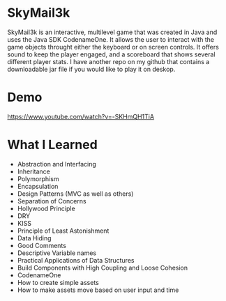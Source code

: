 # SkyMail3k
SkyMail3k is an interactive, multilevel game that was created in Java and uses the Java SDK CodenameOne. 
It allows the user to interact with the game objects throught either the keyboard or on screen controls.
It offers sound to keep the player engaged, and a scoreboard that shows several different player stats.
I have another repo on my github that contains a downloadable jar file if you would like to play it on deskop.
# Demo
https://www.youtube.com/watch?v=-SKHmQH1TiA
# What I Learned
- Abstraction and Interfacing
- Inheritance
- Polymorphism
- Encapsulation
- Design Patterns (MVC as well as others)
- Separation of Concerns
- Hollywood Principle
- DRY
- KISS
- Principle of Least Astonishment
- Data Hiding
- Good Comments
- Descriptive Variable names
- Practical Applications of Data Structures
- Build Components with High Coupling and Loose Cohesion
- CodenameOne
- How to create simple assets
- How to make assets move based on user input and time
